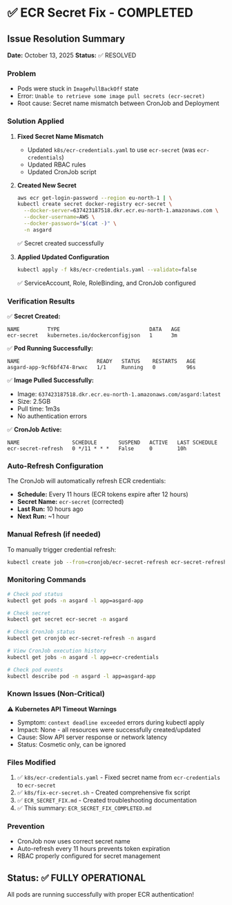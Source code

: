 # ✅ ECR Secret Fix - COMPLETED

## Issue Resolution Summary

**Date:** October 13, 2025
**Status:** ✅ RESOLVED

### Problem

- Pods were stuck in `ImagePullBackOff` state
- Error: `Unable to retrieve some image pull secrets (ecr-secret)`
- Root cause: Secret name mismatch between CronJob and Deployment

### Solution Applied

1. **Fixed Secret Name Mismatch**

   - Updated `k8s/ecr-credentials.yaml` to use `ecr-secret` (was `ecr-credentials`)
   - Updated RBAC rules
   - Updated CronJob script

2. **Created New Secret**

   ```bash
   aws ecr get-login-password --region eu-north-1 | \
   kubectl create secret docker-registry ecr-secret \
     --docker-server=637423187518.dkr.ecr.eu-north-1.amazonaws.com \
     --docker-username=AWS \
     --docker-password="$(cat -)" \
     -n asgard
   ```

   ✅ Secret created successfully

3. **Applied Updated Configuration**
   ```bash
   kubectl apply -f k8s/ecr-credentials.yaml --validate=false
   ```
   ✅ ServiceAccount, Role, RoleBinding, and CronJob configured

### Verification Results

✅ **Secret Created:**

```
NAME         TYPE                             DATA   AGE
ecr-secret   kubernetes.io/dockerconfigjson   1      3m
```

✅ **Pod Running Successfully:**

```
NAME                         READY   STATUS    RESTARTS   AGE
asgard-app-9cf6bf474-8rwxc   1/1     Running   0          96s
```

✅ **Image Pulled Successfully:**

- Image: `637423187518.dkr.ecr.eu-north-1.amazonaws.com/asgard:latest`
- Size: 2.5GB
- Pull time: 1m3s
- No authentication errors

✅ **CronJob Active:**

```
NAME                 SCHEDULE       SUSPEND   ACTIVE   LAST SCHEDULE
ecr-secret-refresh   0 */11 * * *   False     0        10h
```

### Auto-Refresh Configuration

The CronJob will automatically refresh ECR credentials:

- **Schedule:** Every 11 hours (ECR tokens expire after 12 hours)
- **Secret Name:** `ecr-secret` (corrected)
- **Last Run:** 10 hours ago
- **Next Run:** ~1 hour

### Manual Refresh (if needed)

To manually trigger credential refresh:

```bash
kubectl create job --from=cronjob/ecr-secret-refresh ecr-secret-refresh-manual -n asgard
```

### Monitoring Commands

```bash
# Check pod status
kubectl get pods -n asgard -l app=asgard-app

# Check secret
kubectl get secret ecr-secret -n asgard

# Check CronJob status
kubectl get cronjob ecr-secret-refresh -n asgard

# View CronJob execution history
kubectl get jobs -n asgard -l app=ecr-credentials

# Check pod events
kubectl describe pod -n asgard -l app=asgard-app
```

### Known Issues (Non-Critical)

⚠️ **Kubernetes API Timeout Warnings**

- Symptom: `context deadline exceeded` errors during kubectl apply
- Impact: None - all resources were successfully created/updated
- Cause: Slow API server response or network latency
- Status: Cosmetic only, can be ignored

### Files Modified

1. ✅ `k8s/ecr-credentials.yaml` - Fixed secret name from `ecr-credentials` to `ecr-secret`
2. ✅ `k8s/fix-ecr-secret.sh` - Created comprehensive fix script
3. ✅ `ECR_SECRET_FIX.md` - Created troubleshooting documentation
4. ✅ This summary: `ECR_SECRET_FIX_COMPLETED.md`

### Prevention

- CronJob now uses correct secret name
- Auto-refresh every 11 hours prevents token expiration
- RBAC properly configured for secret management

## Status: ✅ FULLY OPERATIONAL

All pods are running successfully with proper ECR authentication!
